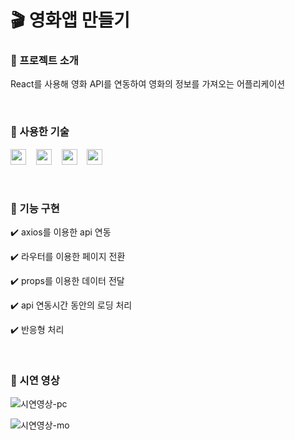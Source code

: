 # :clapper: 영화앱 만들기

### 📌 프로젝트 소개
React를 사용해 영화 API를 연동하여 영화의 정보를 가져오는 어플리케이션

<br>

### 📌 사용한 기술
<img src="https://img.shields.io/badge/HTML5-E34F26?style=flat-square&logo=HTML5&logoColor=white" height="25px"/> &nbsp;&nbsp; <img src="https://img.shields.io/badge/CSS3-1572B6?style=flat-square&logo=CSS3&logoColor=white" height="25px"/> &nbsp;&nbsp; <img src="https://img.shields.io/badge/JavaScript-F7DF1E?style=flat-square&logo=JavaScript&logoColor=black" height="25px"/> &nbsp;&nbsp; <img src="https://img.shields.io/badge/React-61DAFB?style=flat-square&logo=React&logoColor=black" height="25px"/>

<br>

### 📌 기능 구현
✔️ axios를 이용한 api 연동

✔️ 라우터를 이용한 페이지 전환

✔️ props를 이용한 데이터 전달

✔️ api 연동시간 동안의 로딩 처리

✔️ 반응형 처리

<br>

### 📌 시연 영상
![시연영상-pc](https://user-images.githubusercontent.com/32696209/159162748-a3be3872-23da-4929-829f-5f7abe151f05.gif)

![시연영상-mo](https://user-images.githubusercontent.com/32696209/159162754-94cde336-844b-474a-9c39-845c26c6d921.gif)
